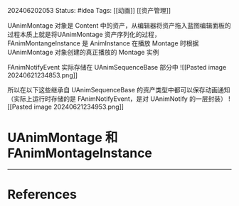 202406202053
Status: #idea
Tags: [[动画]] [[资产管理]]

UAnimMontage 对象是 Content 中的资产，从编辑器将资产拖入蓝图编辑面板的过程本质上就是将UAnimMontage 资产序列化的过程，FAnimMontangeInstance 是 AnimInstance 在播放 Montage 时根据 UAnimMontage 对象创建的真正播放的 Montage 实例

FAnimNotifyEvent 实际存储在 UAnimSequenceBase 部分中
![[Pasted image 20240621234853.png]]

所以在以下这些继承自 UAnimSequenceBase 的资产类型中都可以保存动画通知（实际上运行时存储的是 FAnimNotifyEvent，是对 UAnimNotify 的一层封装）
![[Pasted image 20240621234953.png]]
# UAnimMontage 和 FAnimMontageInstance

---
# References